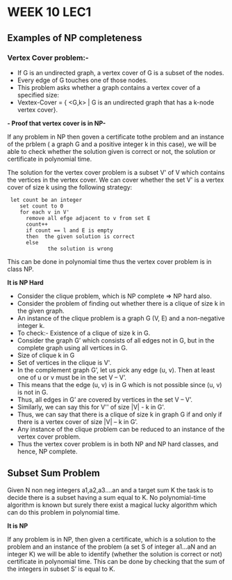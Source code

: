 
# WEEK 10 LEC1

## Examples of NP completeness

###  Vertex Cover problem:-
  - If G is an undirected graph, a vertex cover of G is a subset of the nodes.
  - Every edge of G touches one of those nodes.
  - This problem asks whether a graph contains a vertex cover of a specified size:
  - Vextex-Cover = { <G,k> | G is an undirected graph that has a k-node vertex cover}.

**- Proof that vertex cover is in NP-**
 
 If any problem in NP then goven a certificate tothe problem and an instance of the prblem ( a graph G and a positive integer k in this case), we will be able
 to check whether the solution given is correct or not, the solution or certificate
 in polynomial time.

 The solution for the vertex cover problem is a subset V' of V which contains the vertices in the vertex cover. We can cover whether
 the set V' is a vertex cover of size k using the following strategy:
 ```
  let count be an integer 
     set count to 0
     for each v in V'
       remove all efge adjacent to v from set E 
       count++
       if count == l and E is empty
       then  the given solution is correct
       else 
              the solution is wrong
  ```
  This can be done in polynomial time thus the vertex cover problem is in class NP.

  **It is NP Hard**

  - Consider the clique problem, which is NP complete => NP hard also.
  - Consider the problem of finding out whether there is a clique of size k in the given graph.
  - An instance of the clique problem is a graph G (V, E) and a non-negative integer k.
  - To check:- Existence of a clique of size k in G.
  - Consider the graph G’ which consists of all edges not in G, but in the complete graph using all vertices in G.
  - Size of clique k in G
  - Set of vertices in the clique is V'.
  - In the complement graph G’, let us pick any edge (u, v). Then at least one of u or v must be in the set V – V’. 
  - This means that the edge (u, v) is in G which is not possible since (u, v) is not in G.
  - Thus, all edges in G’ are covered by vertices in the set V – V’.
  - Similarly, we can say this for V'' of size |V| - k in G'.
  - Thus, we can say that there is a clique of size k in graph G if and only if there is a vertex cover of size |V| – k in G’.
  - Any instance of the clique problem can be reduced to an instance of the vertex cover problem. 
  - Thus the vertex cover problem is in both NP and NP hard classes, and hence, NP complete.  


  ## Subset Sum Problem
  Given N non neg integers a1,a2,a3....an and a target sum K the task is to decide there is a subset having a sum 
  equal to K.  No polynomial-time algorithm is known but surely there exist a magical lucky algorithm which can do this problem in polynomial time. 

  **It is NP**
  
  If any problem is in NP, then given a certificate, which is a solution to 
  the problem and an instance of the problem (a set S of integer a1…aN and
   an integer K) we will be able to identify (whether the solution is 
   correct or not) certificate in polynomial time. This can 
  be done by checking that the sum of the integers in subset S’ is equal to K.


    
